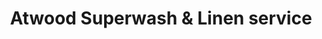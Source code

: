 ---
title: "Atwood Superwash & Linen service"
url: /johnston/atwood-superwash-und-linen-service/
shop: Wäscherei
---